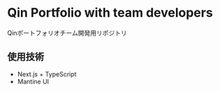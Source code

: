 # Qin Portfolio with team developers
Qinポートフォリオチーム開発用リポジトリ

## 使用技術
- Next.js + TypeScript
- Mantine UI